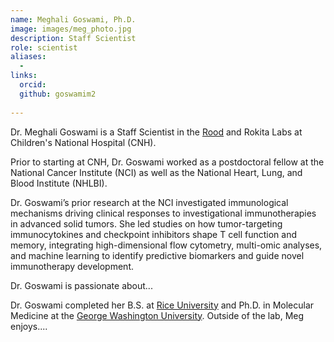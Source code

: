 ```yaml
---
name: Meghali Goswami, Ph.D.
image: images/meg_photo.jpg
description: Staff Scientist
role: scientist
aliases: 
  - 
links:
  orcid:
  github: goswamim2 
  
---
```


Dr. Meghali Goswami is a Staff Scientist in the [Rood](https://lnkd.in/erWqs5zN) and Rokita Labs at Children's National Hospital (CNH). 

Prior to starting at CNH, Dr. Goswami worked as a postdoctoral fellow at the National Cancer Institute (NCI) as well as the National Heart, Lung, and Blood Institute (NHLBI).

Dr. Goswami’s prior research at the NCI investigated immunological mechanisms driving clinical responses to investigational immunotherapies in advanced solid tumors. 
She led studies on how tumor-targeting immunocytokines and checkpoint inhibitors shape T cell function and memory, integrating high-dimensional flow cytometry, multi-omic analyses, and machine learning to identify predictive biomarkers and guide novel immunotherapy development.

Dr. Goswami is passionate about...

Dr. Goswami completed her B.S. at [Rice University](https://www.rice.edu) and Ph.D. in Molecular Medicine at the [George Washington University](https://gwu.edu). 
Outside of the lab, Meg enjoys....
